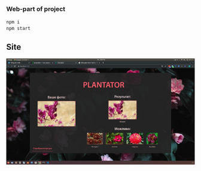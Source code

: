 ### Web-part of project

```bash
npm i
npm start
```

## Site

![img](https://github.com/AlexMuliar/Plant-recognition/blob/master/web/src/assets/img/result.jpg)
